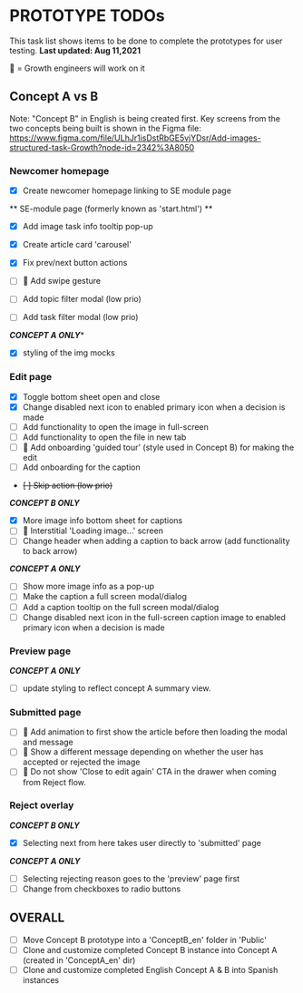 PROTOTYPE TODOs
===============
This task list shows items to be done to complete the prototypes for user testing.
**Last updated: Aug 11,2021**

👷 = Growth engineers will work on it

**Concept A vs B**
------------------
Note: "Concept B" in English is being created first.
Key screens from the two concepts being built is shown in the Figma file:
https://www.figma.com/file/ULhJr1isDstRbGE5vjYDsr/Add-images-structured-task-Growth?node-id=2342%3A8050

### **Newcomer homepage**

- [x] Create newcomer homepage linking to SE module page


** SE-module page (formerly known as 'start.html') **

- [x] Add image task info tooltip pop-up
- [x] Create article card 'carousel'
- [x] Fix prev/next button actions
- [ ] 👷 Add swipe gesture

- [ ] Add topic filter modal (low prio)
- [ ] Add task filter modal (low prio)

***CONCEPT A ONLY****

- [x] styling of the img mocks

### **Edit page**

- [x] Toggle bottom sheet open and close
- [x] Change disabled next icon to enabled primary icon when a decision is made
- [ ] Add functionality to open the image in full-screen
- [ ] Add functionality to open the file in new tab
- [ ] 👷 Add onboarding 'guided tour' (style used in Concept B) for making the edit
- [ ] Add onboarding for the caption
- ~~[ ] Skip action (low prio)~~

***CONCEPT B ONLY***

- [x] More image info bottom sheet for captions
- [ ] 👷 Interstitial 'Loading image...' screen
- [ ] Change header when adding a caption to back arrow (add functionality to back arrow)

***CONCEPT A ONLY***

- [ ] Show more image info as a pop-up
- [ ] Make the caption a full screen modal/dialog
- [ ] Add a caption tooltip on the full screen modal/dialog
- [ ] Change disabled next icon in the full-screen caption image to enabled primary icon when a decision is made

### **Preview page**

***CONCEPT A ONLY***

- [ ] update styling to reflect concept A summary view.

### **Submitted page**

- [ ] 👷 Add animation to first show the article before then loading the modal and message
- [ ] 👷 Show a different message depending on whether the user has accepted or rejected the image
- [ ] 👷 Do not show 'Close to edit again' CTA in the drawer when coming from Reject flow.

### **Reject overlay**

***CONCEPT B ONLY***

- [x] Selecting next from here takes user directly to 'submitted' page

***CONCEPT A ONLY***

- [ ] Selecting rejecting reason goes to the 'preview' page first
- [ ] Change from checkboxes to radio buttons

**OVERALL**
-----------

- [ ] Move Concept B prototype into a 'ConceptB_en' folder in 'Public'
- [ ] Clone and customize completed Concept B instance into Concept A (created in 'ConceptA_en' dir)
- [ ] Clone and customize completed English Concept A & B into Spanish instances
